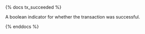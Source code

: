 {% docs tx_succeeded %}

A boolean indicator for whether the transaction was successful.

{% enddocs %}